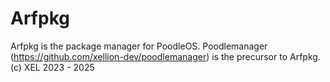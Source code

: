 # Arfpkg

Arfpkg is the package manager for PoodleOS.
Poodlemanager (https://github.com/xellion-dev/poodlemanager) is the precursor to Arfpkg.
(c) XEL 2023 - 2025

